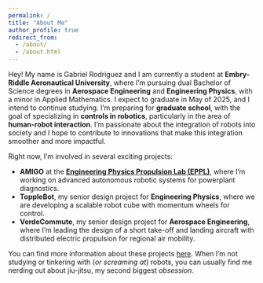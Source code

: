 ```yaml
---
permalink: /
title: "About Me"
author_profile: true
redirect_from: 
  - /about/
  - /about.html
---
```


Hey! My name is Gabriel Rodriguez and I am currently a student at **Embry-Riddle Aeronautical University**, where I’m pursuing dual Bachelor of Science degrees in **Aerospace Engineering** and **Engineering Physics**, with a minor in Applied Mathematics. I expect to graduate in May of 2025, and I intend to continue studying. I’m preparing for **graduate school**, with the goal of specializing in **controls in robotics**, particularly in the area of **human-robot interaction**. I’m passionate about the integration of robots into society and I hope to contribute to innovations that make this integration smoother and more impactful.

Right now, I’m involved in several exciting projects:
- **AMIGO** at the [**Engineering Physics Propulsion Lab (EPPL)**](https://eppl.us), where I’m working on advanced autonomous robotic systems for powerplant diagnostics.
- **ToppleBot**, my senior design project for **Engineering Physics**, where we are developing a scalable robot cube with momentum wheels for control.
- **VerdeCommute**, my senior design project for **Aerospace Engineering**, where I’m leading the design of a short take-off and landing aircraft with distributed electric propulsion for regional air mobility.

You can find more information about these projects [here](https://gabearod2.github.io/projects/). When I’m not studying or tinkering with (*or screaming at*) robots, you can usually find me nerding out about jiu-jitsu, my second biggest *obsession*. 

